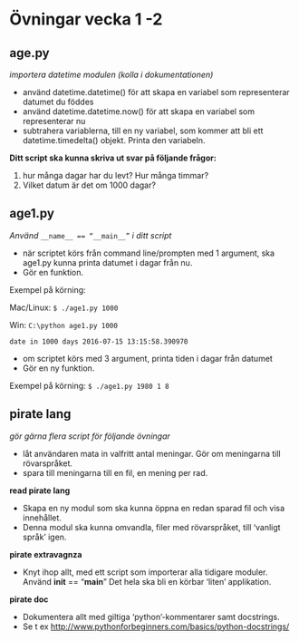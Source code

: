 # Övningar vecka 1 -2

## age.py
 _importera datetime modulen (kolla i dokumentationen)_
 
- använd datetime.datetime() för att skapa en variabel som representerar datumet du föddes 
- använd datetime.datetime.now() för att skapa en variabel som representerar nu
- subtrahera variablerna, till en ny variabel, som kommer att bli ett datetime.timedelta() objekt. Printa den variabeln.


**Ditt script ska kunna skriva ut svar på följande frågor:**

1. hur många dagar har du levt? Hur många timmar? 
2. Vilket datum är det om 1000 dagar? 



##



## age1.py

_Använd_ `__name__ == “__main__”` _i ditt script_


- när scriptet körs från command line/prompten med 1 argument, ska age1.py kunna printa datumet i dagar från nu. 
- Gör en funktion.

Exempel på körning:

Mac/Linux: `$ ./age1.py 1000`

Win: `C:\python age1.py 1000`

`date in 1000 days 2016-07-15 13:15:58.390970`



- om scriptet körs med 3 argument, printa tiden i dagar från datumet
- Gör en ny funktion.

Exempel på körning:
`$ ./age1.py 1980 1 8`



##



## pirate lang

_gör gärna flera script för följande övningar_

- låt användaren mata in valfritt antal meningar. Gör om meningarna till rövarspråket.
- spara till meningarna till en fil, en mening per rad.

**read pirate lang**
- Skapa en ny modul som ska kunna öppna en redan sparad fil och visa innehållet.
- Denna modul ska kunna omvandla, filer med rövarspråket, till ‘vanligt språk’ igen.


**pirate extravagnza** 
- Knyt ihop allt, med ett script som importerar alla tidigare moduler. Använd __init__ == “__main__”
  Det hela ska bli en körbar ‘liten’ applikation.

**pirate doc**
- Dokumentera allt med giltiga ‘python’-kommentarer samt docstrings.
- Se t ex http://www.pythonforbeginners.com/basics/python-docstrings/

